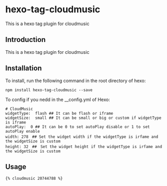 # hexo-tag-cloudmusic
This is a hexo tag plugin for cloudmusic

## Introduction

This is a hexo tag plugin for cloudmusic


## Installation

To install, run the following command in the root directory of hexo:
```
npm install hexo-tag-cloudmusic --save
```

To config if you nedd in the __config.yml of Hexo:
```
# CloudMusic
widgetType:  flash ## It can be flash or iframe
widgetSize:  small ## It can be small or big or custom if widgetType is iframe
autoPlay:  0 ## It can be 0 to set autoPlay disable or 1 to set autoPlay enable
width: 278　## Set the widget width if the widgetType is irfame and the widgetSize is custom
height: 32　##　Set the widget height if the widgetType is irfame and the widgetSize is custom
```

## Usage
```
{% cloudmusic 20744788 %}
```


